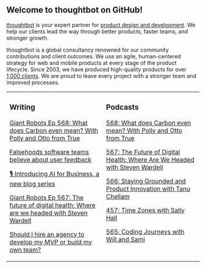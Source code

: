 ## Welcome to thoughtbot on GitHub!

[thoughtbot][1] is your expert partner for [product design and development][2].
We help our clients lead the way through better products, faster teams, and stronger growth.

thoughtbot is a global consultancy renowned for our community contributions and
client outcomes. We use an agile, human-centered strategy for web and mobile
products at every stage of the product lifecycle. Since 2003, we have produced
high-quality products for over [1,000 clients][3]. We are proud to leave every
project with a stronger team and improved processes.

<table><tr><td valign="top" width="50%">

### Writing

<!-- blog starts -->
[Giant Robots Ep 568: What does Carbon even mean? With Polly and Otto from True](https://feed.thoughtbot.com/link/24077/16998026/giant-robots-ep-568-what-does-carbon-even-mean-with-polly-and-otto-from-true)

[Falsehoods software teams believe about user feedback](https://feed.thoughtbot.com/link/24077/16997653/falsehoods-software-teams-believe-about-user-feedback)

[🎙️ Introducing AI for Business, a new blog series](https://feed.thoughtbot.com/link/24077/16996775/introducing-ai-for-business-a-new-blog-series)

[Giant Robots Ep 567: The future of digital health: Where are we headed with Steven Wardell](https://feed.thoughtbot.com/link/24077/16996062/giant-robots-ep-567-the-future-of-digital-health-where-are-we-headed-with-steven-wardell)

[Should I hire an agency to develop my MVP or build my own team?](https://feed.thoughtbot.com/link/24077/16996063/should-i-hire-my-own-team-or-an-agency-for-my-mvp)

<!-- blog ends -->
</td><td valign="top" width="50%">

### Podcasts

<!-- podcasts starts -->
[568: What does Carbon even mean? With Polly and Otto from True](https://podcast.thoughtbot.com/568)

[567: The Future of Digital Health: Where Are We Headed with Steven Wardell](https://podcast.thoughtbot.com/567)

[566: Staying Grounded and Product Innovation with Tanu Chellam ](https://podcast.thoughtbot.com/566)

[457: Time Zones with Sally Hall](https://bikeshed.thoughtbot.com/457)

[565: Coding Journeys with Will and Sami](https://podcast.thoughtbot.com/565)

<!-- podcasts ends -->
</td></tr></table>

[1]: https://thoughtbot.com
[2]: https://thoughtbot.com/services
[3]: https://thoughtbot.com/case-studies
